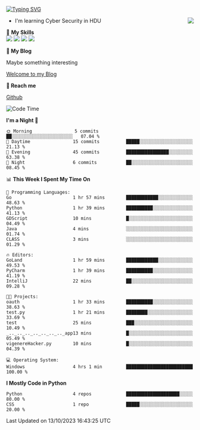 [![Typing SVG](https://readme-typing-svg.herokuapp.com?font=Fira+Code&pause=1000&random=false&width=450&height=60&lines=Hello+%F0%9F%91%8B%F0%9F%8F%BB;I'm+JBNRZ)](https://git.io/typing-svg)

<a href="#">
  <img align="right" src="https://github-readme-stats.vercel.app/api?username=JBNRZ&show_icons=true&bg_color=15,f2f7fd,E0EAFC" />
</a>

- I'm learning Cyber Security in HDU

🌟 **My Skills**  
![](https://img.shields.io/badge/-Python-3e74a2?style=flat-square&logo=Python&logoColor=fff)
![](https://img.shields.io/badge/-Docker-2496ED?style=flat-square&logo=Docker&logoColor=fff)
![](https://img.shields.io/badge/-Linux-000000?style=flat-square&logo=Linux&logoColor=fff)
![](https://img.shields.io/badge/-MySQL-4479A1?style=flat-square&logo=MySQL&logoColor=fff)

 **🌱 My Blog**

Maybe something interesting

[Welcome to my Blog](https://jbnrz.com.cn/)

 **💬 Reach me** 

[Github](https://github.com/JBNRZ)


<!--START_SECTION:waka-->
![Code Time](http://img.shields.io/badge/Code%20Time-4%20hrs%201%20min-blue)

**I'm a Night 🦉** 

```text
🌞 Morning                5 commits           ██░░░░░░░░░░░░░░░░░░░░░░░   07.04 % 
🌆 Daytime                15 commits          █████░░░░░░░░░░░░░░░░░░░░   21.13 % 
🌃 Evening                45 commits          ████████████████░░░░░░░░░   63.38 % 
🌙 Night                  6 commits           ██░░░░░░░░░░░░░░░░░░░░░░░   08.45 % 
```


📊 **This Week I Spent My Time On** 

```text
💬 Programming Languages: 
Go                       1 hr 57 mins        ████████████░░░░░░░░░░░░░   48.63 % 
Python                   1 hr 39 mins        ██████████░░░░░░░░░░░░░░░   41.13 % 
GDScript                 10 mins             █░░░░░░░░░░░░░░░░░░░░░░░░   04.49 % 
Java                     4 mins              ░░░░░░░░░░░░░░░░░░░░░░░░░   01.74 % 
CLASS                    3 mins              ░░░░░░░░░░░░░░░░░░░░░░░░░   01.29 % 

🔥 Editors: 
GoLand                   1 hr 59 mins        ████████████░░░░░░░░░░░░░   49.53 % 
PyCharm                  1 hr 39 mins        ██████████░░░░░░░░░░░░░░░   41.19 % 
IntelliJ                 22 mins             ██░░░░░░░░░░░░░░░░░░░░░░░   09.28 % 

🐱‍💻 Projects: 
oauth                    1 hr 33 mins        ██████████░░░░░░░░░░░░░░░   38.63 % 
test.py                  1 hr 21 mins        ████████░░░░░░░░░░░░░░░░░   33.69 % 
test                     25 mins             ███░░░░░░░░░░░░░░░░░░░░░░   10.49 % 
_.._.._.._.._.._.._.._app13 mins             █░░░░░░░░░░░░░░░░░░░░░░░░   05.49 % 
vigenereHacker.py        10 mins             █░░░░░░░░░░░░░░░░░░░░░░░░   04.39 % 

💻 Operating System: 
Windows                  4 hrs 1 min         █████████████████████████   100.00 % 
```

**I Mostly Code in Python** 

```text
Python                   4 repos             ████████████████████░░░░░   80.00 % 
CSS                      1 repo              █████░░░░░░░░░░░░░░░░░░░░   20.00 % 
```




 Last Updated on 13/10/2023 16:43:25 UTC
<!--END_SECTION:waka-->
